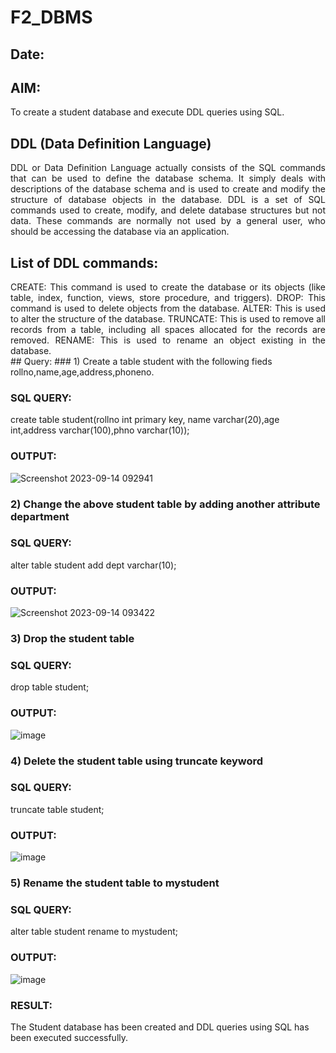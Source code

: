 # F2_DBMS
## Date:
## AIM:
To create a student database and execute DDL queries using SQL.
## DDL (Data Definition Language)
<div align="justify">
DDL or Data Definition Language actually consists of the SQL commands that can be used to define the database schema. It simply deals with descriptions of the database schema and is used to create and modify the structure of database objects in the database. DDL is a set of SQL commands used to create, modify, and delete database structures but not data. These commands are normally not used by a general user, who should be accessing the database via an application.
</div>
 
## List of DDL commands: 
<div align="justify">
CREATE: This command is used to create the database or its objects (like table, index, function, views, store procedure, and triggers).
DROP: This command is used to delete objects from the database.
ALTER: This is used to alter the structure of the database.
TRUNCATE: This is used to remove all records from a table, including all spaces allocated for the records are removed.
RENAME: This is used to rename an object existing in the database.
</div>
## Query:
### 1) Create a table student with the following fieds rollno,name,age,address,phoneno.

### SQL QUERY: 

create table student(rollno int primary key, name varchar(20),age int,address varchar(100),phno varchar(10));

### OUTPUT:
![Screenshot 2023-09-14 092941](https://github.com/Yamunaasri/F2_DBMS/assets/115707860/9a80a4f3-376a-4e99-b402-6e5eaca4cad6)

### 2) Change the above student table by adding another attribute department

### SQL QUERY: 

alter table student add dept varchar(10);
### OUTPUT:

![Screenshot 2023-09-14 093422](https://github.com/Yamunaasri/F2_DBMS/assets/115707860/a5dfed70-a471-4049-8c1e-7a7aa1641c07)

### 3) Drop the student table
### SQL QUERY: 
drop table student;
### OUTPUT:
![image](https://github.com/SivaChandranR07/F2_DBMS/assets/113497395/75f5a6fd-a6b7-433f-92de-3d0db4539e12)

### 4) Delete the student table using truncate keyword
### SQL QUERY: 
truncate table student;
### OUTPUT:
![image](https://github.com/SivaChandranR07/F2_DBMS/assets/113497395/9f1ce1de-596e-4bca-a705-d45dd6930053)

### 5) Rename the student table to mystudent
### SQL QUERY:
alter table student
rename to mystudent;
### OUTPUT:
![image](https://github.com/SivaChandranR07/F2_DBMS/assets/113497395/f019247a-0d2b-463e-92da-e21bd01ae00a)

### RESULT:
The Student database has been created and DDL queries using SQL has been executed successfully.
